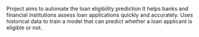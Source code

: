 Project aims to automate the loan eligibility prediction It helps banks and financial institutions assess loan applications quickly and accurately.
Uses historical data to train a model that can predict whether a loan applicant is eligible or not.

